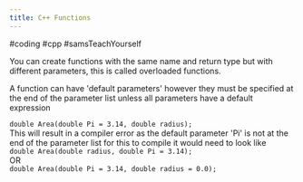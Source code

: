 ```yaml
---
title: C++ Functions
---
```


\#coding #cpp #samsTeachYourself

You can create functions with the same name and return type but with different parameters, this is called overloaded functions.

A function can have 'default parameters' however they must be specified at the end of the parameter list unless all parameters have a default expression 

`double Area(double Pi = 3.14, double radius);`  
This will result in a compiler error as the default parameter 'Pi' is not at the end of the parameter list for this to compile it would need to look like  
`double Area(double radius, double Pi = 3.14);`  
OR  
`double Area(double Pi = 3.14, double radius = 0.0);`

